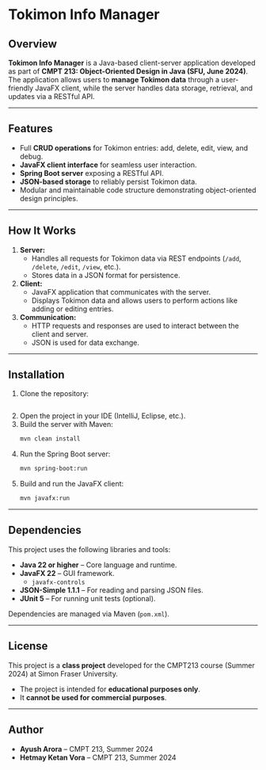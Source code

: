 # Tokimon Info Manager

## Overview
**Tokimon Info Manager** is a Java-based client-server application developed as part of **CMPT 213: Object-Oriented Design in Java (SFU, June 2024)**.  
The application allows users to **manage Tokimon data** through a user-friendly JavaFX client, while the server handles data storage, retrieval, and updates via a RESTful API.

---

## Features
- Full **CRUD operations** for Tokimon entries: add, delete, edit, view, and debug.
- **JavaFX client interface** for seamless user interaction.
- **Spring Boot server** exposing a RESTful API.
- **JSON-based storage** to reliably persist Tokimon data.
- Modular and maintainable code structure demonstrating object-oriented design principles.

---

## How It Works
1. **Server:**  
   - Handles all requests for Tokimon data via REST endpoints (`/add`, `/delete`, `/edit`, `/view`, etc.).
   - Stores data in a JSON format for persistence.
2. **Client:**  
   - JavaFX application that communicates with the server.
   - Displays Tokimon data and allows users to perform actions like adding or editing entries.
3. **Communication:**  
   - HTTP requests and responses are used to interact between the client and server.
   - JSON is used for data exchange.

---

## Installation
1. Clone the repository:  
   ```bash
   
2. Open the project in your IDE (IntelliJ, Eclipse, etc.).
3. Build the server with Maven:
   ```bash
   mvn clean install
4. Run the Spring Boot server:
   ```bash
   mvn spring-boot:run
5. Build and run the JavaFX client:
   ```bash
   mvn javafx:run

---

## Dependencies
This project uses the following libraries and tools:

- **Java 22 or higher** – Core language and runtime.
- **JavaFX 22** – GUI framework.
  - `javafx-controls`
- **JSON-Simple 1.1.1** – For reading and parsing JSON files.
- **JUnit 5** – For running unit tests (optional).

Dependencies are managed via Maven (`pom.xml`).

---

## License

This project is a **class project** developed for the CMPT213 course (Summer 2024) at Simon Fraser University.  

- The project is intended for **educational purposes only**.  
- It **cannot be used for commercial purposes**.

---

## Author

- **Ayush Arora** – CMPT 213, Summer 2024
- **Hetmay Ketan Vora** – CMPT 213, Summer 2024


